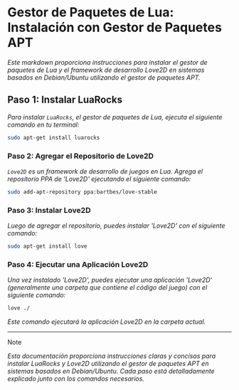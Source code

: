 <!-- Autor: Daniel Benjamin Perez Morales -->
<!-- GitHub: https://github.com/DanielPerezMoralesDev13 -->
<!-- Correo electrónico: danielperezdev@proton.me  -->

# Gestor de Paquetes de Lua: Instalación con Gestor de Paquetes APT

*Este markdown proporciona instrucciones para instalar el gestor de paquetes de Lua y el framework de desarrollo Love2D en sistemas basados en Debian/Ubuntu utilizando el gestor de paquetes APT.*

## Paso 1: Instalar LuaRocks

*Para instalar `LuaRocks`, el gestor de paquetes de Lua, ejecuta el siguiente comando en tu terminal:*

```bash
sudo apt-get install luarocks
```

### Paso 2: Agregar el Repositorio de Love2D

*`Love2D` es un framework de desarrollo de juegos en Lua. Agrega el repositorio PPA de 'Love2D' ejecutando el siguiente comando:*

```bash
sudo add-apt-repository ppa:bartbes/love-stable
```

### Paso 3: Instalar Love2D

*Luego de agregar el repositorio, puedes instalar 'Love2D' con el siguiente comando:*

```bash
sudo apt-get install love
```

### Paso 4: Ejecutar una Aplicación Love2D

*Una vez instalado 'Love2D', puedes ejecutar una aplicación 'Love2D' (generalmente una carpeta que contiene el código del juego) con el siguiente comando:*

```bash
love ./
```

*Este comando ejecutará la aplicación Love2D en la carpeta actual.*

---

> [!NOTE]
> *Esta documentación proporciona instrucciones claras y concisas para instalar LuaRocks y Love2D utilizando el gestor de paquetes APT en sistemas basados en Debian/Ubuntu. Cada paso está detalladamente explicado junto con los comandos necesarios.*
